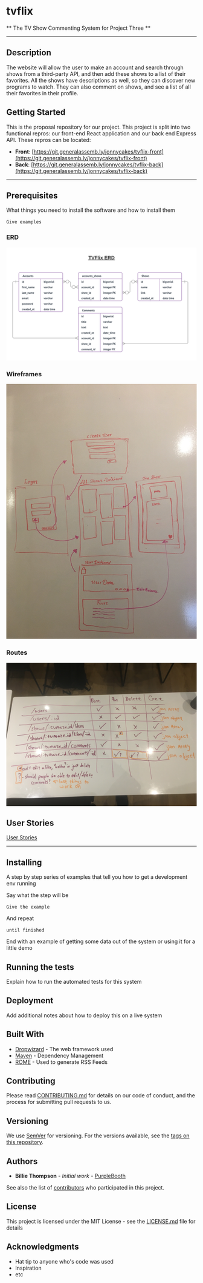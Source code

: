 # tvflix
** The TV Show Commenting System for Project Three **

---

## Description

The website will allow the user to make an account and search through shows from a third-party API, and then add these shows to a list of their favorites. All the shows have descriptions as well, so they can discover new programs to watch. They can also comment on shows, and see a list of all their favorites in their profile.

## Getting Started

This is the proposal repository for our project. This project is split into two functional repros: our front-end React application and our back end Express API. These repros can be located:

- **Front**: [https://git.generalassemb.ly/jonnycakes/tvflix-front](https://git.generalassemb.ly/jonnycakes/tvflix-front)
- **Back**: [https://git.generalassemb.ly/jonnycakes/tvflix-back](https://git.generalassemb.ly/jonnycakes/tvflix-back)

---

## Prerequisites

What things you need to install the software and how to install them

```
Give examples
```

### ERD

![ERD](./assets/erd.png)


### Wireframes

![Wireframes](./assets/wireframe.jpg)

### Routes

![routes](./assets/routes.jpg)


## User Stories

[User Stories](https://trello.com/b/Jb9dkSaO/user-stories)

---

## Installing

A step by step series of examples that tell you how to get a development env running

Say what the step will be

```
Give the example
```

And repeat

```
until finished
```

End with an example of getting some data out of the system or using it for a little demo

## Running the tests

Explain how to run the automated tests for this system

## Deployment

Add additional notes about how to deploy this on a live system

## Built With

* [Dropwizard](http://www.dropwizard.io/1.0.2/docs/) - The web framework used
* [Maven](https://maven.apache.org/) - Dependency Management
* [ROME](https://rometools.github.io/rome/) - Used to generate RSS Feeds

## Contributing

Please read [CONTRIBUTING.md](https://gist.github.com/PurpleBooth/b24679402957c63ec426) for details on our code of conduct, and the process for submitting pull requests to us.

## Versioning

We use [SemVer](http://semver.org/) for versioning. For the versions available, see the [tags on this repository](https://github.com/your/project/tags).

## Authors

* **Billie Thompson** - *Initial work* - [PurpleBooth](https://github.com/PurpleBooth)

See also the list of [contributors](https://github.com/your/project/contributors) who participated in this project.

## License

This project is licensed under the MIT License - see the [LICENSE.md](LICENSE.md) file for details

## Acknowledgments

* Hat tip to anyone who's code was used
* Inspiration
* etc
